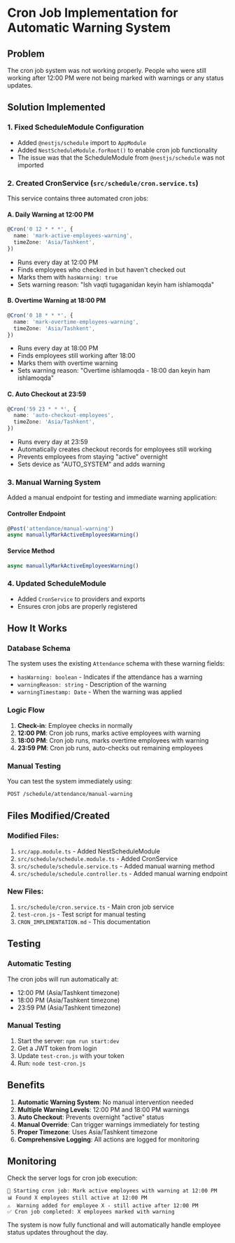 # Cron Job Implementation for Automatic Warning System

## Problem

The cron job system was not working properly. People who were still working after 12:00 PM were not being marked with warnings or any status updates.

## Solution Implemented

### 1. Fixed ScheduleModule Configuration

- Added `@nestjs/schedule` import to `AppModule`
- Added `NestScheduleModule.forRoot()` to enable cron job functionality
- The issue was that the ScheduleModule from `@nestjs/schedule` was not imported

### 2. Created CronService (`src/schedule/cron.service.ts`)

This service contains three automated cron jobs:

#### A. Daily Warning at 12:00 PM

```typescript
@Cron('0 12 * * *', {
  name: 'mark-active-employees-warning',
  timeZone: 'Asia/Tashkent',
})
```

- Runs every day at 12:00 PM
- Finds employees who checked in but haven't checked out
- Marks them with `hasWarning: true`
- Sets warning reason: "Ish vaqti tugaganidan keyin ham ishlamoqda"

#### B. Overtime Warning at 18:00 PM

```typescript
@Cron('0 18 * * *', {
  name: 'mark-overtime-employees-warning',
  timeZone: 'Asia/Tashkent',
})
```

- Runs every day at 18:00 PM
- Finds employees still working after 18:00
- Marks them with overtime warning
- Sets warning reason: "Overtime ishlamoqda - 18:00 dan keyin ham ishlamoqda"

#### C. Auto Checkout at 23:59

```typescript
@Cron('59 23 * * *', {
  name: 'auto-checkout-employees',
  timeZone: 'Asia/Tashkent',
})
```

- Runs every day at 23:59
- Automatically creates checkout records for employees still working
- Prevents employees from staying "active" overnight
- Sets device as "AUTO_SYSTEM" and adds warning

### 3. Manual Warning System

Added a manual endpoint for testing and immediate warning application:

#### Controller Endpoint

```typescript
@Post('attendance/manual-warning')
async manuallyMarkActiveEmployeesWarning()
```

#### Service Method

```typescript
async manuallyMarkActiveEmployeesWarning()
```

### 4. Updated ScheduleModule

- Added `CronService` to providers and exports
- Ensures cron jobs are properly registered

## How It Works

### Database Schema

The system uses the existing `Attendance` schema with these warning fields:

- `hasWarning: boolean` - Indicates if the attendance has a warning
- `warningReason: string` - Description of the warning
- `warningTimestamp: Date` - When the warning was applied

### Logic Flow

1. **Check-in**: Employee checks in normally
2. **12:00 PM**: Cron job runs, marks active employees with warning
3. **18:00 PM**: Cron job runs, marks overtime employees with warning
4. **23:59 PM**: Cron job runs, auto-checks out remaining employees

### Manual Testing

You can test the system immediately using:

```bash
POST /schedule/attendance/manual-warning
```

## Files Modified/Created

### Modified Files:

1. `src/app.module.ts` - Added NestScheduleModule
2. `src/schedule/schedule.module.ts` - Added CronService
3. `src/schedule/schedule.service.ts` - Added manual warning method
4. `src/schedule/schedule.controller.ts` - Added manual warning endpoint

### New Files:

1. `src/schedule/cron.service.ts` - Main cron job service
2. `test-cron.js` - Test script for manual testing
3. `CRON_IMPLEMENTATION.md` - This documentation

## Testing

### Automatic Testing

The cron jobs will run automatically at:

- 12:00 PM (Asia/Tashkent timezone)
- 18:00 PM (Asia/Tashkent timezone)
- 23:59 PM (Asia/Tashkent timezone)

### Manual Testing

1. Start the server: `npm run start:dev`
2. Get a JWT token from login
3. Update `test-cron.js` with your token
4. Run: `node test-cron.js`

## Benefits

1. **Automatic Warning System**: No manual intervention needed
2. **Multiple Warning Levels**: 12:00 PM and 18:00 PM warnings
3. **Auto Checkout**: Prevents overnight "active" status
4. **Manual Override**: Can trigger warnings immediately for testing
5. **Proper Timezone**: Uses Asia/Tashkent timezone
6. **Comprehensive Logging**: All actions are logged for monitoring

## Monitoring

Check the server logs for cron job execution:

```
🔄 Starting cron job: Mark active employees with warning at 12:00 PM
📊 Found X employees still active at 12:00 PM
⚠️  Warning added for employee X - still active after 12:00 PM
✅ Cron job completed: X employees marked with warning
```

The system is now fully functional and will automatically handle employee status updates throughout the day.
